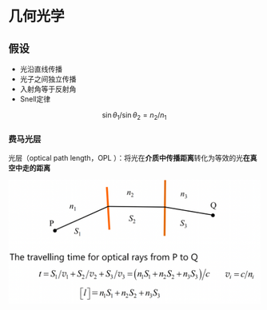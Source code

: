 # 几何光学

## 假设

- 光沿直线传播
- 光子之间独立传播
- 入射角等于反射角
- Snell定律

$$
\sin \theta_1 / \sin \theta_2=n_2/n_1
$$

### 费马光层

光层（optical path length，OPL ）：将光在**介质中传播距离**转化为等效的光**在真空中走的距离**

<img src="Image/光层.png" alt="光层" style="zoom:50%;" />

